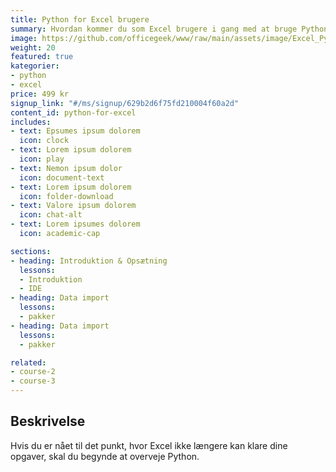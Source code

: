```yaml
---
title: Python for Excel brugere
summary: Hvordan kommer du som Excel brugere i gang med at bruge Python
image: https://github.com/officegeek/www/raw/main/assets/image/Excel_Python.jpg
weight: 20
featured: true
kategorier:
- python
- excel
price: 499 kr
signup_link: "#/ms/signup/629b2d6f75fd210004f60a2d"
content_id: python-for-excel
includes:
- text: Epsumes ipsum dolorem
  icon: clock
- text: Lorem ipsum dolorem
  icon: play
- text: Nemon ipsum dolor
  icon: document-text
- text: Lorem ipsum dolorem
  icon: folder-download
- text: Valore ipsum dolorem
  icon: chat-alt
- text: Lorem ipsumes dolorem
  icon: academic-cap

sections:
- heading: Introduktion & Opsætning
  lessons:
  - Introduktion
  - IDE
- heading: Data import
  lessons:
  - pakker
- heading: Data import
  lessons:
  - pakker

related:
- course-2
- course-3
---
```


## Beskrivelse

Hvis du er nået til det punkt, hvor Excel ikke længere kan klare dine opgaver, skal du begynde at overveje Python.
